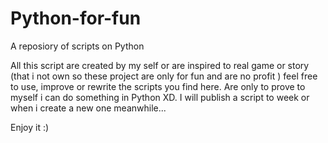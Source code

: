 # Python-for-fun
A reposiory of scripts on Python

All this script are created by my self or are inspired to real game or story 
(that i not own so these project are only for fun and are no profit )
feel free to use, improve or rewrite the scripts you find here.
Are only to prove to myself i can do something in Python XD.
I will publish a script to week or when i create a new one meanwhile...  

Enjoy it :) 
